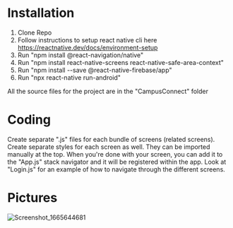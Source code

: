 # Installation
1. Clone Repo
2. Follow instructions to setup react native cli here https://reactnative.dev/docs/environment-setup
3. Run "npm install @react-navigation/native"
4. Run "npm install react-native-screens react-native-safe-area-context"
5. Run  "npm install --save @react-native-firebase/app"
6. Run "npx react-native run-android"

All the source files for the project are in the "CampusConnect" folder

# Coding
Create separate ".js" files for each bundle of screens (related screens). Create separate styles for each screen as well. They can be imported manually at the top. When you're done with your screen, you can add it to the "App.js" stack navigator and it will be registered within the app. Look at "Login.js" for an example of how to navigate through the different screens.

# Pictures
![Screenshot_1665644681](https://user-images.githubusercontent.com/13265359/195525581-ec246172-87b2-4155-a035-a3e91e332f11.png)

